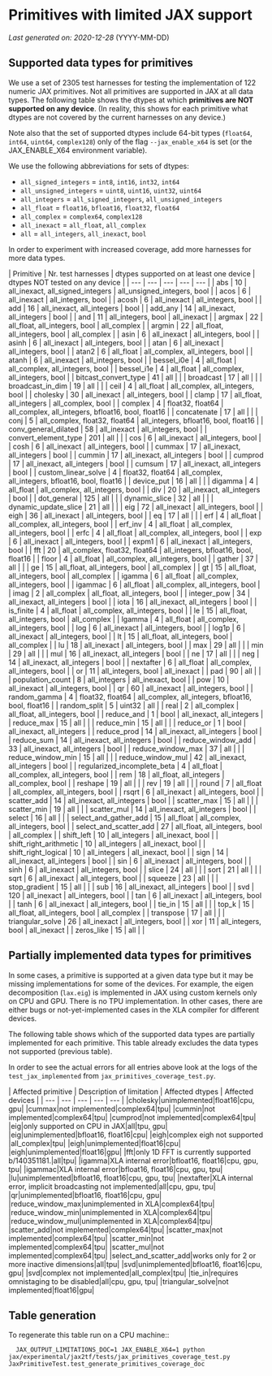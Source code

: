 # Primitives with limited JAX support

*Last generated on: 2020-12-28* (YYYY-MM-DD)

## Supported data types for primitives

We use a set of 2305 test harnesses for testing
the implementation of 122 numeric JAX primitives.
Not all primitives are supported in JAX at all
data types. The following table shows the dtypes at which
**primitives are NOT supported on any device**.
(In reality, this shows for each primitive what dtypes are not covered
by the current harnesses on any device.)

Note also that the set of supported dtypes include 64-bit types
(`float64`, `int64`, `uint64`, `complex128`) only of the
flag `--jax_enable_x64` is set (or the JAX_ENABLE_X64 environment
variable).

We use the following abbreviations for sets of dtypes:

  * `all_signed_integers` = `int8`, `int16`, `int32`, `int64`
  * `all_unsigned_integers` = `uint8`, `uint16`, `uint32`, `uint64`
  * `all_integers` = `all_signed_integers`, `all_unsigned_integers`
  * `all_float` = `float16`, `bfloat16`, `float32`, `float64`
  * `all_complex` = `complex64`, `complex128`
  * `all_inexact` = `all_float`, `all_complex`
  * `all` = `all_integers`, `all_inexact`, `bool`

In order to experiment with increased coverage, add more harnesses for
more data types.


| Primitive | Nr. test harnesses | dtypes supported on at least one device | dtypes NOT tested on any device |
| --- | --- | --- | --- | --- |
| abs | 10 | all_inexact, all_signed_integers | all_unsigned_integers, bool |
| acos | 6 | all_inexact | all_integers, bool |
| acosh | 6 | all_inexact | all_integers, bool |
| add | 16 | all_inexact, all_integers | bool |
| add_any | 14 | all_inexact, all_integers | bool |
| and | 11 | all_integers, bool | all_inexact |
| argmax | 22 | all_float, all_integers, bool | all_complex |
| argmin | 22 | all_float, all_integers, bool | all_complex |
| asin | 6 | all_inexact | all_integers, bool |
| asinh | 6 | all_inexact | all_integers, bool |
| atan | 6 | all_inexact | all_integers, bool |
| atan2 | 6 | all_float | all_complex, all_integers, bool |
| atanh | 6 | all_inexact | all_integers, bool |
| bessel_i0e | 4 | all_float | all_complex, all_integers, bool |
| bessel_i1e | 4 | all_float | all_complex, all_integers, bool |
| bitcast_convert_type | 41 | all |  |
| broadcast | 17 | all |  |
| broadcast_in_dim | 19 | all |  |
| ceil | 4 | all_float | all_complex, all_integers, bool |
| cholesky | 30 | all_inexact | all_integers, bool |
| clamp | 17 | all_float, all_integers | all_complex, bool |
| complex | 4 | float32, float64 | all_complex, all_integers, bfloat16, bool, float16 |
| concatenate | 17 | all |  |
| conj | 5 | all_complex, float32, float64 | all_integers, bfloat16, bool, float16 |
| conv_general_dilated | 58 | all_inexact | all_integers, bool |
| convert_element_type | 201 | all |  |
| cos | 6 | all_inexact | all_integers, bool |
| cosh | 6 | all_inexact | all_integers, bool |
| cummax | 17 | all_inexact, all_integers | bool |
| cummin | 17 | all_inexact, all_integers | bool |
| cumprod | 17 | all_inexact, all_integers | bool |
| cumsum | 17 | all_inexact, all_integers | bool |
| custom_linear_solve | 4 | float32, float64 | all_complex, all_integers, bfloat16, bool, float16 |
| device_put | 16 | all |  |
| digamma | 4 | all_float | all_complex, all_integers, bool |
| div | 20 | all_inexact, all_integers | bool |
| dot_general | 125 | all |  |
| dynamic_slice | 32 | all |  |
| dynamic_update_slice | 21 | all |  |
| eig | 72 | all_inexact | all_integers, bool |
| eigh | 36 | all_inexact | all_integers, bool |
| eq | 17 | all |  |
| erf | 4 | all_float | all_complex, all_integers, bool |
| erf_inv | 4 | all_float | all_complex, all_integers, bool |
| erfc | 4 | all_float | all_complex, all_integers, bool |
| exp | 6 | all_inexact | all_integers, bool |
| expm1 | 6 | all_inexact | all_integers, bool |
| fft | 20 | all_complex, float32, float64 | all_integers, bfloat16, bool, float16 |
| floor | 4 | all_float | all_complex, all_integers, bool |
| gather | 37 | all |  |
| ge | 15 | all_float, all_integers, bool | all_complex |
| gt | 15 | all_float, all_integers, bool | all_complex |
| igamma | 6 | all_float | all_complex, all_integers, bool |
| igammac | 6 | all_float | all_complex, all_integers, bool |
| imag | 2 | all_complex | all_float, all_integers, bool |
| integer_pow | 34 | all_inexact, all_integers | bool |
| iota | 16 | all_inexact, all_integers | bool |
| is_finite | 4 | all_float | all_complex, all_integers, bool |
| le | 15 | all_float, all_integers, bool | all_complex |
| lgamma | 4 | all_float | all_complex, all_integers, bool |
| log | 6 | all_inexact | all_integers, bool |
| log1p | 6 | all_inexact | all_integers, bool |
| lt | 15 | all_float, all_integers, bool | all_complex |
| lu | 18 | all_inexact | all_integers, bool |
| max | 29 | all |  |
| min | 29 | all |  |
| mul | 16 | all_inexact, all_integers | bool |
| ne | 17 | all |  |
| neg | 14 | all_inexact, all_integers | bool |
| nextafter | 6 | all_float | all_complex, all_integers, bool |
| or | 11 | all_integers, bool | all_inexact |
| pad | 90 | all |  |
| population_count | 8 | all_integers | all_inexact, bool |
| pow | 10 | all_inexact | all_integers, bool |
| qr | 60 | all_inexact | all_integers, bool |
| random_gamma | 4 | float32, float64 | all_complex, all_integers, bfloat16, bool, float16 |
| random_split | 5 | uint32 | all |
| real | 2 | all_complex | all_float, all_integers, bool |
| reduce_and | 1 | bool | all_inexact, all_integers |
| reduce_max | 15 | all |  |
| reduce_min | 15 | all |  |
| reduce_or | 1 | bool | all_inexact, all_integers |
| reduce_prod | 14 | all_inexact, all_integers | bool |
| reduce_sum | 14 | all_inexact, all_integers | bool |
| reduce_window_add | 33 | all_inexact, all_integers | bool |
| reduce_window_max | 37 | all |  |
| reduce_window_min | 15 | all |  |
| reduce_window_mul | 42 | all_inexact, all_integers | bool |
| regularized_incomplete_beta | 4 | all_float | all_complex, all_integers, bool |
| rem | 18 | all_float, all_integers | all_complex, bool |
| reshape | 19 | all |  |
| rev | 19 | all |  |
| round | 7 | all_float | all_complex, all_integers, bool |
| rsqrt | 6 | all_inexact | all_integers, bool |
| scatter_add | 14 | all_inexact, all_integers | bool |
| scatter_max | 15 | all |  |
| scatter_min | 19 | all |  |
| scatter_mul | 14 | all_inexact, all_integers | bool |
| select | 16 | all |  |
| select_and_gather_add | 15 | all_float | all_complex, all_integers, bool |
| select_and_scatter_add | 27 | all_float, all_integers, bool | all_complex |
| shift_left | 10 | all_integers | all_inexact, bool |
| shift_right_arithmetic | 10 | all_integers | all_inexact, bool |
| shift_right_logical | 10 | all_integers | all_inexact, bool |
| sign | 14 | all_inexact, all_integers | bool |
| sin | 6 | all_inexact | all_integers, bool |
| sinh | 6 | all_inexact | all_integers, bool |
| slice | 24 | all |  |
| sort | 21 | all |  |
| sqrt | 6 | all_inexact | all_integers, bool |
| squeeze | 23 | all |  |
| stop_gradient | 15 | all |  |
| sub | 16 | all_inexact, all_integers | bool |
| svd | 120 | all_inexact | all_integers, bool |
| tan | 6 | all_inexact | all_integers, bool |
| tanh | 6 | all_inexact | all_integers, bool |
| tie_in | 15 | all |  |
| top_k | 15 | all_float, all_integers, bool | all_complex |
| transpose | 17 | all |  |
| triangular_solve | 26 | all_inexact | all_integers, bool |
| xor | 11 | all_integers, bool | all_inexact |
| zeros_like | 15 | all |  |

## Partially implemented data types for primitives

In some cases, a primitive is supported at a given data type but
it may be missing implementations for some of the devices.
For example, the eigen decomposition (`lax.eig`) is implemented
in JAX using custom kernels only on CPU and GPU. There is no
TPU implementation. In other cases, there are either bugs or
not-yet-implemented cases in the XLA compiler for different
devices.

The following table shows which of the supported data types
are partially implemented for each primitive. This table already
excludes the data types not supported (previous table).

In order to see the actual errors for all entries above look at
the logs of the `test_jax_implemented` from `jax_primitives_coverage_test.py`.


| Affected primitive | Description of limitation | Affected dtypes | Affected devices |
| --- | --- | --- | --- | --- |
|cholesky|unimplemented|float16|cpu, gpu|
|cummax|not implemented|complex64|tpu|
|cummin|not implemented|complex64|tpu|
|cumprod|not implemented|complex64|tpu|
|eig|only supported on CPU in JAX|all|tpu, gpu|
|eig|unimplemented|bfloat16, float16|cpu|
|eigh|complex eigh not supported |all_complex|tpu|
|eigh|unimplemented|float16|cpu|
|eigh|unimplemented|float16|gpu|
|fft|only 1D FFT is currently supported b/140351181.|all|tpu|
|igamma|XLA internal error|bfloat16, float16|cpu, gpu, tpu|
|igammac|XLA internal error|bfloat16, float16|cpu, gpu, tpu|
|lu|unimplemented|bfloat16, float16|cpu, gpu, tpu|
|nextafter|XLA internal error, implicit broadcasting not implemented|all|cpu, gpu, tpu|
|qr|unimplemented|bfloat16, float16|cpu, gpu|
|reduce_window_max|unimplemented in XLA|complex64|tpu|
|reduce_window_min|unimplemented in XLA|complex64|tpu|
|reduce_window_mul|unimplemented in XLA|complex64|tpu|
|scatter_add|not implemented|complex64|tpu|
|scatter_max|not implemented|complex64|tpu|
|scatter_min|not implemented|complex64|tpu|
|scatter_mul|not implemented|complex64|tpu|
|select_and_scatter_add|works only for 2 or more inactive dimensions|all|tpu|
|svd|unimplemented|bfloat16, float16|cpu, gpu|
|svd|complex not implemented|all_complex|tpu|
|tie_in|requires omnistaging to be disabled|all|cpu, gpu, tpu|
|triangular_solve|not implemented|float16|gpu|

## Table generation

To regenerate this table run on a CPU machine::

```
  JAX_OUTPUT_LIMITATIONS_DOC=1 JAX_ENABLE_X64=1 python jax/experimental/jax2tf/tests/jax_primitives_coverage_test.py JaxPrimitiveTest.test_generate_primitives_coverage_doc
```
